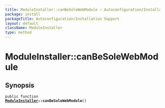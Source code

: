 ```yaml
---
title: ModuleInstaller::canBeSoleWebModule — Autoconfiguration/Installation Support
package: install
packageTitle: Autoconfiguration/Installation Support
layout: default
className: ModuleInstaller
type: method
---
```


# ModuleInstaller::canBeSoleWebModule

## Synopsis

<code>public function <b><a href="ModuleInstaller">ModuleInstaller</a>::canBeSoleWebModule</b>()</code>

